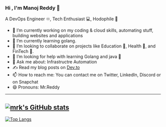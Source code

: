 ### Hi , I'm Manoj Reddy 👋
A DevOps Engineer ♾️, Tech Enthusiast 💻, Hodophile 🚀

- 🔭 I’m currently working on my coding & cloud skills, automating stuff, building websites and applications
- 🌱 I’m currently learning golang.
- 👯 I’m looking to collaborate on projects like Education 🏫, Health 🏥, and FinTech 💱.
- 🤔 I’m looking for help with learning Golang and java 🐍
- 💬 Ask me about:  Infrastructre Automation
- ✍️ Read my blog posts on <a href="https://dev.to/manojreddy">Dev.to</a>
- 📫 How to reach me: You can contact me on Twitter, LinkedIn, Discord or on Snapchat
- 😄 Pronouns: Mr.Reddy
----
[![mrk's GitHub stats](https://github-readme-stats.vercel.app/api?username=mrk-97)](https://github.com/mrk-97/github-readme-stats)
----
[![Top Langs](https://github-readme-stats-git-masterrstaa-rickstaa.vercel.app/api/top-langs/?username=mrk-97&exclude_repo=github-readme-stats,e2e-cicd,torch,node-user-service,tech-interview-handbook,studentManagement)](https://github.com/anuraghazra/github-readme-stats)

